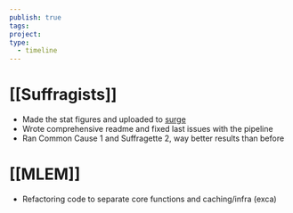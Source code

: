 ```yaml
---
publish: true
tags: 
project: 
type:
  - timeline
---
```

# [[Suffragists]]
- Made the stat figures and uploaded to [surge](http://suffragists_stats.surge.sh)
- Wrote comprehensive readme and fixed last issues with the pipeline
- Ran Common Cause 1 and Suffragette 2, way better results than before
# [[MLEM]]
- Refactoring code to separate core functions and caching/infra (exca)
